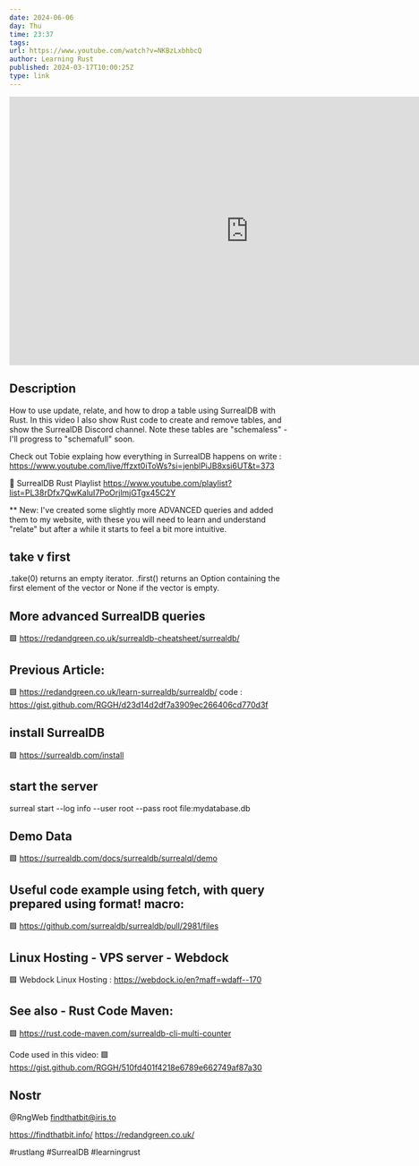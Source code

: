 ```yaml
---
date: 2024-06-06
day: Thu
time: 23:37
tags:
url: https://www.youtube.com/watch?v=NKBzLxbhbcQ
author: Learning Rust
published: 2024-03-17T10:00:25Z
type: link
---
```



<iframe width="854" height="480" src="https://www.youtube.com/embed/NKBzLxbhbcQ" frameborder="0" allowfullscreen></iframe>

## Description
How to use update, relate, and how to drop a table using SurrealDB with Rust.
In this video I also show Rust code to create and remove tables, and show the SurrealDB Discord channel.  Note these tables are "schemaless" - I'll progress to "schemafull" soon.

Check out Tobie explaing how everything in SurrealDB happens on write :
https://www.youtube.com/live/ffzxt0iToWs?si=jenblPiJB8xsi6UT&t=373

🦀 SurrealDB Rust Playlist
https://www.youtube.com/playlist?list=PL38rDfx7QwKaluI7PoOrjlmjGTgx45C2Y

** New: I've created some slightly more ADVANCED queries and added them to my website, with these you will need to learn and understand "relate" but after a while it starts to feel a bit more intuitive.

take v first
-----------------
.take(0) returns an empty iterator.
.first() returns an Option containing the first element of the vector or None if the vector is empty.

More advanced SurrealDB queries
----------------------------------------------------------
🟩 https://redandgreen.co.uk/surrealdb-cheatsheet/surrealdb/

Previous Article:
---------------------------
🟩 https://redandgreen.co.uk/learn-surrealdb/surrealdb/
code : https://gist.github.com/RGGH/d23d14d2df7a3909ec266406cd770d3f

install SurrealDB
---------------------------
🟩 https://surrealdb.com/install

start the server
-------------------------
surreal start --log info --user root --pass root file:mydatabase.db

Demo Data
--------------------
🟩 https://surrealdb.com/docs/surrealdb/surrealql/demo

Useful code example using fetch, with query prepared using format! macro:
-------------------------------------------------------------------------------------------------------------------------
🟩 https://github.com/surrealdb/surrealdb/pull/2981/files

Linux Hosting - VPS server - Webdock
----------------------------------------------------------------
🟩 Webdock Linux Hosting : https://webdock.io/en?maff=wdaff--170

See also - Rust Code Maven:
-------------------------------------------------
🟩 https://rust.code-maven.com/surrealdb-cli-multi-counter

Code used in this video:
🟩 https://gist.github.com/RGGH/510fd401f4218e6789e662749af87a30

Nostr
---------
@RngWeb
findthatbit@iris.to

https://findthatbit.info/
https://redandgreen.co.uk/

#rustlang #SurrealDB  #learningrust